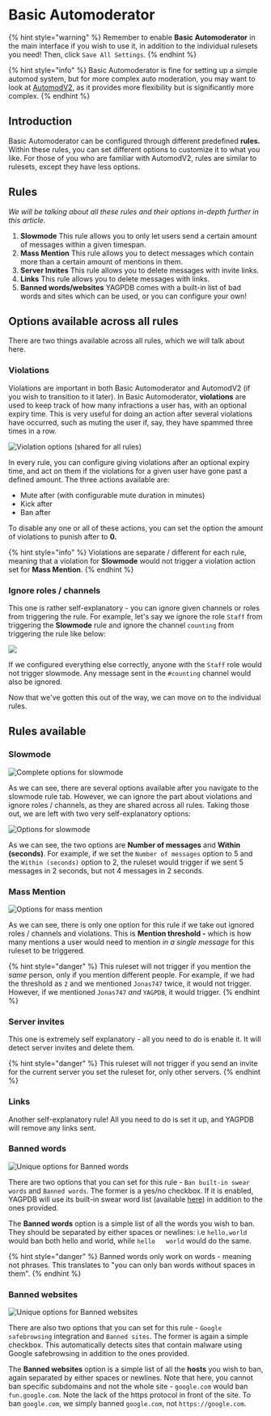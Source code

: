 # Basic Automoderator

{% hint style="warning" %}
Remember to enable **Basic Automoderator** in the main interface if you wish to use it, in addition to the individual rulesets you need! Then, click `Save All Settings`.
{% endhint %}

{% hint style="info" %}
Basic Automoderator is fine for setting up a simple automod system, but for more complex auto moderation, you may want to look at [AutomodV2](automoderator-v2.md), as it provides more flexibility but is significantly more complex.
{% endhint %}

## Introduction

Basic Automoderator can be configured through different predefined **rules.** Within these rules, you can set different options to customize it to what you like. For those of you who are familiar with AutomodV2, rules are similar to rulesets, except they have less options.

## Rules

_We will be talking about all these rules and their options in-depth further in this article._

1. **Slowmode** This rule allows you to only let users send a certain amount of messages within a given timespan.
2. **Mass Mention** This rule allows you to detect messages which contain more than a certain amount of mentions in them.
3. **Server Invites** This rule allows you to delete messages with invite links.
4. **Links** This rule allows you to delete messages with links.
5. **Banned words/websites** YAGPDB comes with a built-in list of bad words and sites which can be used, or you can configure your own!

## Options available across all rules

There are two things available across all rules, which we will talk about here.

### Violations

Violations are important in both Basic Automoderator and AutomodV2 \(if you wish to transition to it later\). In Basic Automoderator, **violations** are used to keep track of how many infractions a user has, with an optional expiry time. This is very useful for doing an action after several violations have occurred, such as muting the user if, say, they have spammed three times in a row.

![Violation options \(shared for all rules\)](../.gitbook/assets/image%20%283%29.png)

In every rule, you can configure giving violations after an optional expiry time, and act on them if the violations for a given user have gone past a defined amount. The three actions available are:

* Mute after \(with configurable mute duration in minutes\)
* Kick after
* Ban after

To disable any one or all of these actions, you can set the option the amount of violations to punish after to **0.**

{% hint style="info" %}
Violations are separate / different for each rule, meaning that a violation for **Slowmode** would not trigger a violation action set for **Mass Mention**.
{% endhint %}

### Ignore roles / channels

This one is rather self-explanatory - you can ignore given channels or roles from triggering the rule. For example, let's say we ignore the role `Staff` from triggering the **Slowmode** rule and ignore the channel `counting` from triggering the rule like below:

![](../.gitbook/assets/image%20%2810%29.png)

If we configured everything else correctly, anyone with the `Staff` role would not trigger slowmode. Any message sent in the `#counting` channel would also be ignored.

Now that we've gotten this out of the way, we can move on to the individual rules.

## Rules available

### Slowmode

![Complete options for slowmode](../.gitbook/assets/image%20%282%29.png)

As we can see, there are several options available after you navigate to the slowmode rule tab. However, we can ignore the part about violations and ignore roles / channels, as they are shared across all rules. Taking those out, we are left with two very self-explanatory options:

![Options for slowmode](../.gitbook/assets/image%20%284%29.png)

As we can see, the two options are **Number of messages** and **Within \(seconds\)**. For example, if we set the `Number of messages` option to 5 and the `Within (seconds)` option to 2, the ruleset would trigger if we sent 5 messages in 2 seconds, but not 4 messages in 2 seconds. 

### Mass Mention

![Options for mass mention](../.gitbook/assets/image.png)

As we can see, there is only one option for this rule if we take out ignored roles / channels and violations. This is **Mention threshold -** which is how many mentions a user would need to mention _in a single message_ for this ruleset to be triggered. 

{% hint style="danger" %}
This ruleset will not trigger if you mention the _same_ person, only if you mention different people. For example, if we had the threshold as `2` and we mentioned `Jonas747` twice, it would not trigger. However, if we mentioned `Jonas747` _and_  `YAGPDB`, it would trigger.
{% endhint %}

### Server invites

This one is extremely self explanatory - all you need to do is enable it. It will detect server invites and delete them.

{% hint style="danger" %}
This ruleset will not trigger if you send an invite for the current server you set the ruleset for, only other servers.
{% endhint %}

### Links

Another self-explanatory rule! All you need to do is set it up, and YAGPDB will remove any links sent.

### Banned words

![Unique options for Banned words](../.gitbook/assets/image%20%281%29.png)

There are two options that you can set for this rule - `Ban built-in swear words` and `Banned words`. The former is a yes/no checkbox. If it is enabled, YAGPDB will use its built-in swear word list \(available [here](https://github.com/jonas747/yagpdb/blob/master/automod_legacy/swearwords.go)\) in addition to the ones provided.

The **Banned words** option is a simple list of all the words you wish to ban. They should be separated by either spaces or newlines: i.e `hello,world` would ban both hello and world, while `hello  
world` would do the same. 

{% hint style="danger" %}
Banned words only work on words - meaning not phrases. This translates to "you can only ban words without spaces in them".
{% endhint %}

### Banned websites

![Unique options for Banned websites](../.gitbook/assets/image%20%288%29.png)

There are also two options that you can set for this rule - `Google safebrowsing` integration and `Banned sites`. The former is again a simple checkbox. This automatically detects sites that contain malware using Google safebrowsing in addition to the ones provided.

The **Banned websites** option is a simple list of all the **hosts** you wish to ban, again separated by either spaces or newlines. Note that here, you cannot ban specific subdomains and not the whole site - `google.com` would ban `fun.google.com`. Note the lack of the https protocol in front of the site. To ban `google.com`, we simply banned `google.com`, not `https://google.com`.



